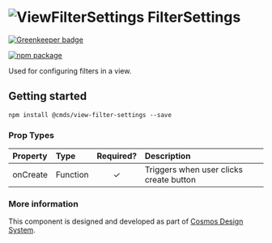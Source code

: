 # ![ViewFilterSettings](https://user-images.githubusercontent.com/44801418/48110641-d1992a00-e27f-11e8-9270-9ea5d8471e49.png) FilterSettings

[![Greenkeeper badge](https://badges.greenkeeper.io/entercosmos/view-filter-settings.svg)](https://greenkeeper.io/)

[![npm package][npm-badge]][npm]

Used for configuring filters in a view.	

## Getting started

````
npm install @cmds/view-filter-settings --save
````

### Prop Types

| Property | Type | Required? | Description |
|:---|:---|:---:|:---|
| onCreate | Function | ✓ | Triggers when user clicks create button |

### More information

This component is designed and developed as part of [Cosmos Design System][cmds]. 

[cmds]: https://github.com/entercosmos/cosmos
[npm-badge]: https://img.shields.io/npm/v/@cmds/view-filter-settings.svg
[npm]: https://www.npmjs.org/package/@cmds/view-filter-settings